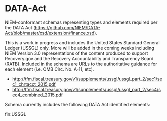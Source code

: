 # DATA-Act
NIEM-conformant schemas representing types and elements required per the DATA Act (https://github.com/NIEM/DATA-Act/blob/master/xsd/extension/finance.xsd).

This is a work in progress and includes the United States Standard General Ledger (USSGL) only. More will be added in the coming weeks including NIEM Version 3.0 representations of the content produced to support Recovery.gov and the Recovery Accountability and Transparency Board (RATB). Included in the schema are URLs to the authoritative guidance for each  element (i.e. OMB Circ. No. A-11, etc).

- http://tfm.fiscal.treasury.gov/v1/supplements/ussgl/ussgl_part_2/sec1/sec1_chrtacct_2015.pdf
- http://tfm.fiscal.treasury.gov/v1/supplements/ussgl/ussgl_part_2/sec4/sec4_combined_2015.pdf

Schema currently includes the following DATA Act identified elements:

fin:USSGL

